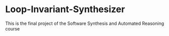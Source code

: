 # Loop-Invariant-Synthesizer
This is the final project of the Software Synthesis and Automated Reasoning course
